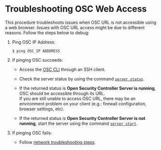 # Troubleshooting OSC Web Access  
This procedure troubleshoots issues when OSC URL is not accessible using a web browser. Issues with OSC URL access might be due to different reasons. Follow the steps below to debug:

1. Ping OSC IP Address:  
   ```
   $ ping OSC_IP ADDDRESS 
   
   ```
2. If pinging OSC succeeds:  
   * Access the [OSC CLI](../../gettingstarted/accessing.md#accessing-osc-through-cli) through an SSH client. 

   * Check the server status by using the command [`server status`](../../references/cli.md/#server-status).  

   * If the returned status is **Open Security Controller Server is running**, OSC should be accessible through its URL.  
If you are still unable to access OSC URL, there may be an environment problem on your client (e.g.: firewall configuration, browser settings, etc).  

   * If the returned status is **Open Security Controller Server is not running**, start the server using the command [`server start`](../../references/cli.md/#server-start).  

3.  If pinging OSC fails: 
    * Follow [network troubleshooting steps](./osc-networking.md).  
